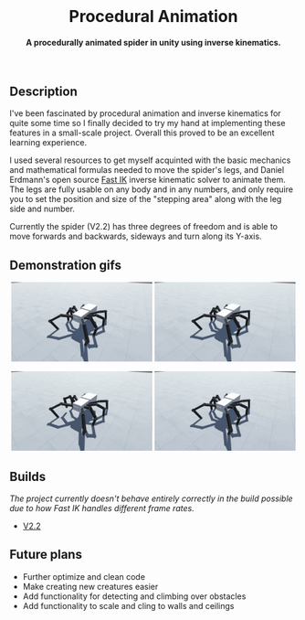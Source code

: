 <br />
<p align="center">
  <h1 align="center">Procedural Animation</h1>
  <h4 align="center">A procedurally animated spider in unity using inverse kinematics.</h4>

</p>
<br />

## Description
I've been fascinated by procedural animation and inverse kinematics for quite some time so I finally decided to try my hand at implementing these features in a small-scale project. Overall this proved to be an excellent learning experience.

I used several resources to get myself acquinted with the basic mechanics and mathematical formulas needed to move the spider's legs, and Daniel Erdmann's open source [Fast IK](https://assetstore.unity.com/packages/tools/animation/fast-ik-139972) inverse kinematic solver to animate them. The legs are fully usable on any body and in any numbers, and only require you to set the position and size of the "stepping area" along with the leg side and number.

Currently the spider (V2.2) has three degrees of freedom and is able to move forwards and backwards, sideways and turn along its Y-axis.


## Demonstration gifs
<p align="center">
  <img src="./images/ForwardAndBack.gif" alt="Forward and back" width="49%" >
  <img src="./images/Sideways.gif" alt="Sideways" width="49%" >
<p/>

<p align="center">
  <img src="./images/Turning.gif" alt="Turning" width="49%" >
  <img src="./images/AllTogether.gif" alt="All together" width="49%" >
<p/>


## Builds
_The project currently doesn't behave entirely correctly in the build possible due to how Fast IK handles different frame rates._

- [V2.2](https://github.com/jerejoensuu/Procedural-Animation/releases/tag/v2.2)


## Future plans
- Further optimize and clean code
- Make creating new creatures easier
- Add functionality for detecting and climbing over obstacles
- Add functionality to scale and cling to walls and ceilings
